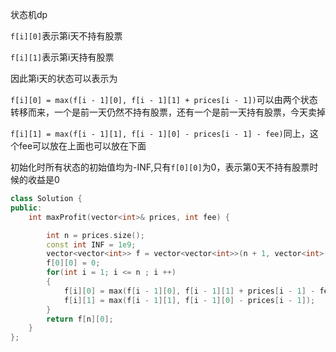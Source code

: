 状态机dp

`f[i][0]`表示第i天不持有股票

`f[i][1]`表示第i天持有股票

因此第i天的状态可以表示为

`f[i][0] = max(f[i - 1][0], f[i - 1][1] + prices[i - 1])`可以由两个状态转移而来，一个是前一天仍然不持有股票，还有一个是前一天持有股票，今天卖掉

`f[i][1] = max(f[i - 1][1], f[i - 1][0] - prices[i - 1] - fee)`同上，这个fee可以放在上面也可以放在下面

初始化时所有状态的初始值均为-INF,只有`f[0][0]`为0，表示第0天不持有股票时候的收益是0

```c++
class Solution {
public:
    int maxProfit(vector<int>& prices, int fee) {

        int n = prices.size();
        const int INF = 1e9;
        vector<vector<int>> f = vector<vector<int>>(n + 1, vector<int>(2, -INF));
        f[0][0] = 0;
        for(int i = 1; i <= n ; i ++)
        {
            f[i][0] = max(f[i - 1][0], f[i - 1][1] + prices[i - 1] - fee);
            f[i][1] = max(f[i - 1][1], f[i - 1][0] - prices[i - 1]);
        }
        return f[n][0];
    }
};
```

